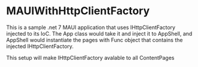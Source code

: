 # MAUIWithHttpClientFactory

This is a sample .net 7 MAUI application that uses IHttpClientFactory injected to its IoC. The App class would take it and inject it to AppShell, and AppShell would instantiate the pages with Func object that contains the injected IHttpClientFactory.

This setup will make IHttpClientFactory avalable to all ContentPages  
